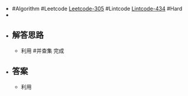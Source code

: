 - #Algorithm #Leetcode [Leetcode-305](https://leetcode-cn.com/problems/number-of-islands-ii/) #Lintcode [Lintcode-434](https://www.lintcode.com/problem/434/) #Hard
-
- ## 解答思路
	- 利用 #并查集 完成
- ## 答案
	- 利用